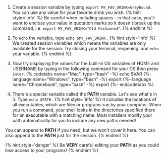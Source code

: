1. Create a session variable by typing `export MY_FAV_DRINK=Greyhound` <i class="fa fa-share fa-rotate-180"></i>. You can use any value for your favorite drink you wish.
    {% hint style='info' %}
Be careful when including spaces - in that case, you'll want to enclose your value in quotation marks so it doesn't break up the command, i.e. `export MY_FAV_DRINK="Old Fashioned"`.
    {% endhint %}

1. To `echo` the variable, type `echo $MY_FAV_DRINK` <i class="fa fa-share fa-rotate-180"></i>.
   {% hint style='info' %}
We created session variables which means the variables are only available for the session. Try closing your terminal, reopening, and `echo` your variable.
   {% endhint %}

1. Now try displaying the values for the built-in OS variables of HOME and USERNAME by typing in the following command for your OS then press `Enter`.
  {% codetabs name="Mac", type="bash" -%} 
   echo $VAR
   {%- language name="Windows", type="bash" -%} 
   export
   {%- language name="Chromebook", type="bash" -%} 
   export
   {%- endcodetabs %}

1. There's a special variable called the **PATH** variable. Let's see what's in it. Type `echo $PATH` <i class="fa fa-share fa-rotate-180"></i>.
   {% hint style='info' %}
It includes the locations of all executables, which are files or programs run by your computer. When you run a command, your shell looks in the directories specified there for an executable with a matching name. Most installers modify your path automatically for you to include any new paths needed!

You can append to **PATH** if you need, but we won't cover it here. You can also append to the **PATH** just for the session.
   {% endhint %}

   {% hint style='danger' %}
Be **VERY** careful editing your **PATH** as you could lose access to your programs!
   {% endhint %}
